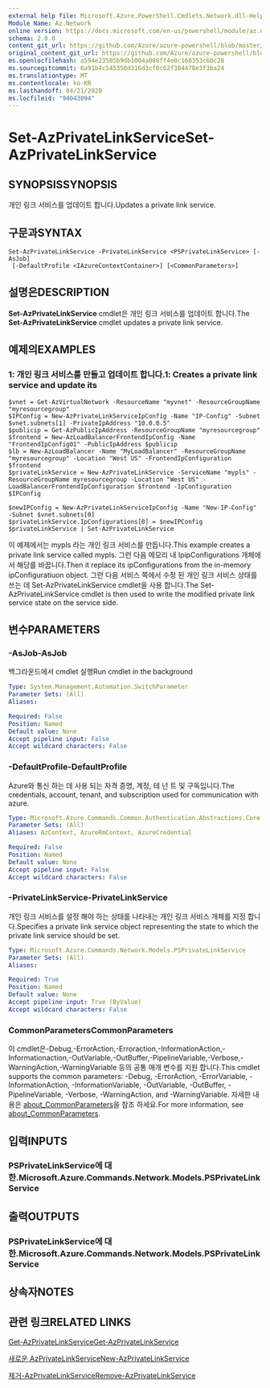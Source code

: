 ```yaml
---
external help file: Microsoft.Azure.PowerShell.Cmdlets.Network.dll-Help.xml
Module Name: Az.Network
online version: https://docs.microsoft.com/en-us/powershell/module/az.network/set-azprivatelinkservice
schema: 2.0.0
content_git_url: https://github.com/Azure/azure-powershell/blob/master/src/Network/Network/help/Set-AzPrivateLinkService.md
original_content_git_url: https://github.com/Azure/azure-powershell/blob/master/src/Network/Network/help/Set-AzPrivateLinkService.md
ms.openlocfilehash: a594e23505b9db1004a086ff4e0c168353c6bc28
ms.sourcegitcommit: 6a91b4c545350d316d3cf8c62f384478e3f3ba24
ms.translationtype: MT
ms.contentlocale: ko-KR
ms.lasthandoff: 04/21/2020
ms.locfileid: "94043094"
---
```

# <span data-ttu-id="ec38c-101">Set-AzPrivateLinkService</span><span class="sxs-lookup"><span data-stu-id="ec38c-101">Set-AzPrivateLinkService</span></span>

## <span data-ttu-id="ec38c-102">SYNOPSIS</span><span class="sxs-lookup"><span data-stu-id="ec38c-102">SYNOPSIS</span></span>
<span data-ttu-id="ec38c-103">개인 링크 서비스를 업데이트 합니다.</span><span class="sxs-lookup"><span data-stu-id="ec38c-103">Updates a private link service.</span></span>

## <span data-ttu-id="ec38c-104">구문과</span><span class="sxs-lookup"><span data-stu-id="ec38c-104">SYNTAX</span></span>

```
Set-AzPrivateLinkService -PrivateLinkService <PSPrivateLinkService> [-AsJob]
 [-DefaultProfile <IAzureContextContainer>] [<CommonParameters>]
```

## <span data-ttu-id="ec38c-105">설명은</span><span class="sxs-lookup"><span data-stu-id="ec38c-105">DESCRIPTION</span></span>
<span data-ttu-id="ec38c-106">**Set-AzPrivateLinkService** cmdlet은 개인 링크 서비스를 업데이트 합니다.</span><span class="sxs-lookup"><span data-stu-id="ec38c-106">The **Set-AzPrivateLinkService** cmdlet updates a private link service.</span></span>

## <span data-ttu-id="ec38c-107">예제의</span><span class="sxs-lookup"><span data-stu-id="ec38c-107">EXAMPLES</span></span>

### <span data-ttu-id="ec38c-108">1: 개인 링크 서비스를 만들고 업데이트 합니다.</span><span class="sxs-lookup"><span data-stu-id="ec38c-108">1: Creates a private link service and update its</span></span>
```
$vnet = Get-AzVirtualNetwork -ResourceName "myvnet" -ResourceGroupName "myresourcegroup"
$IPConfig = New-AzPrivateLinkServiceIpConfig -Name "IP-Config" -Subnet $vnet.subnets[1] -PrivateIpAddress "10.0.0.5"
$publicip = Get-AzPublicIpAddress -ResourceGroupName "myresourcegroup"
$frontend = New-AzLoadBalancerFrontendIpConfig -Name "FrontendIpConfig01" -PublicIpAddress $publicip
$lb = New-AzLoadBalancer -Name "MyLoadBalancer" -ResourceGroupName "myresourcegroup" -Location "West US" -FrontendIpConfiguration $frontend  
$privateLinkService = New-AzPrivateLinkService -ServiceName "mypls" -ResourceGroupName myresourcegroup -Location "West US" -LoadBalancerFrontendIpConfiguration $frontend -IpConfiguration $IPConfig

$newIPConfig = New-AzPrivateLinkServiceIpConfig -Name "New-IP-Config" -Subnet $vnet.subnets[0] 
$privateLinkService.IpConfigurations[0] = $newIPConfig
$privateLinkService | Set-AzPrivateLinkService
```

<span data-ttu-id="ec38c-109">이 예제에서는 mypls 라는 개인 링크 서비스를 만듭니다.</span><span class="sxs-lookup"><span data-stu-id="ec38c-109">This example creates a private link service called mypls.</span></span> <span data-ttu-id="ec38c-110">그런 다음 메모리 내 IpipConfigurations 개체에서 해당를 바꿉니다.</span><span class="sxs-lookup"><span data-stu-id="ec38c-110">Then it replace its ipConfigurations from the in-memory ipConfiguratiuon object.</span></span> <span data-ttu-id="ec38c-111">그런 다음 서비스 쪽에서 수정 된 개인 링크 서비스 상태를 쓰는 데 Set-AzPrivateLinkService cmdlet을 사용 합니다.</span><span class="sxs-lookup"><span data-stu-id="ec38c-111">The Set-AzPrivateLinkService cmdlet is then used to write the modified private link service state on the service side.</span></span> 

## <span data-ttu-id="ec38c-112">변수</span><span class="sxs-lookup"><span data-stu-id="ec38c-112">PARAMETERS</span></span>

### <span data-ttu-id="ec38c-113">-AsJob</span><span class="sxs-lookup"><span data-stu-id="ec38c-113">-AsJob</span></span>
<span data-ttu-id="ec38c-114">백그라운드에서 cmdlet 실행</span><span class="sxs-lookup"><span data-stu-id="ec38c-114">Run cmdlet in the background</span></span>

```yaml
Type: System.Management.Automation.SwitchParameter
Parameter Sets: (All)
Aliases:

Required: False
Position: Named
Default value: None
Accept pipeline input: False
Accept wildcard characters: False
```

### <span data-ttu-id="ec38c-115">-DefaultProfile</span><span class="sxs-lookup"><span data-stu-id="ec38c-115">-DefaultProfile</span></span>
<span data-ttu-id="ec38c-116">Azure와 통신 하는 데 사용 되는 자격 증명, 계정, 테 넌 트 및 구독입니다.</span><span class="sxs-lookup"><span data-stu-id="ec38c-116">The credentials, account, tenant, and subscription used for communication with azure.</span></span>

```yaml
Type: Microsoft.Azure.Commands.Common.Authentication.Abstractions.Core.IAzureContextContainer
Parameter Sets: (All)
Aliases: AzContext, AzureRmContext, AzureCredential

Required: False
Position: Named
Default value: None
Accept pipeline input: False
Accept wildcard characters: False
```

### <span data-ttu-id="ec38c-117">-PrivateLinkService</span><span class="sxs-lookup"><span data-stu-id="ec38c-117">-PrivateLinkService</span></span>
<span data-ttu-id="ec38c-118">개인 링크 서비스를 설정 해야 하는 상태를 나타내는 개인 링크 서비스 개체를 지정 합니다.</span><span class="sxs-lookup"><span data-stu-id="ec38c-118">Specifies a private link service object representing the state to which the private link service should be set.</span></span>

```yaml
Type: Microsoft.Azure.Commands.Network.Models.PSPrivateLinkService
Parameter Sets: (All)
Aliases:

Required: True
Position: Named
Default value: None
Accept pipeline input: True (ByValue)
Accept wildcard characters: False
```

### <span data-ttu-id="ec38c-119">CommonParameters</span><span class="sxs-lookup"><span data-stu-id="ec38c-119">CommonParameters</span></span>
<span data-ttu-id="ec38c-120">이 cmdlet은-Debug,-ErrorAction,-Erroraction,-InformationAction,-Informationaction,-OutVariable,-OutBuffer,-PipelineVariable,-Verbose,-WarningAction,-WarningVariable 등의 공통 매개 변수를 지원 합니다.</span><span class="sxs-lookup"><span data-stu-id="ec38c-120">This cmdlet supports the common parameters: -Debug, -ErrorAction, -ErrorVariable, -InformationAction, -InformationVariable, -OutVariable, -OutBuffer, -PipelineVariable, -Verbose, -WarningAction, and -WarningVariable.</span></span> <span data-ttu-id="ec38c-121">자세한 내용은 [about_CommonParameters](http://go.microsoft.com/fwlink/?LinkID=113216)을 참조 하세요.</span><span class="sxs-lookup"><span data-stu-id="ec38c-121">For more information, see [about_CommonParameters](http://go.microsoft.com/fwlink/?LinkID=113216).</span></span>

## <span data-ttu-id="ec38c-122">입력</span><span class="sxs-lookup"><span data-stu-id="ec38c-122">INPUTS</span></span>

### <span data-ttu-id="ec38c-123">PSPrivateLinkService에 대 한.</span><span class="sxs-lookup"><span data-stu-id="ec38c-123">Microsoft.Azure.Commands.Network.Models.PSPrivateLinkService</span></span>

## <span data-ttu-id="ec38c-124">출력</span><span class="sxs-lookup"><span data-stu-id="ec38c-124">OUTPUTS</span></span>

### <span data-ttu-id="ec38c-125">PSPrivateLinkService에 대 한.</span><span class="sxs-lookup"><span data-stu-id="ec38c-125">Microsoft.Azure.Commands.Network.Models.PSPrivateLinkService</span></span>

## <span data-ttu-id="ec38c-126">상속자</span><span class="sxs-lookup"><span data-stu-id="ec38c-126">NOTES</span></span>

## <span data-ttu-id="ec38c-127">관련 링크</span><span class="sxs-lookup"><span data-stu-id="ec38c-127">RELATED LINKS</span></span>

[<span data-ttu-id="ec38c-128">Get-AzPrivateLinkService</span><span class="sxs-lookup"><span data-stu-id="ec38c-128">Get-AzPrivateLinkService</span></span>](./Get-AzPrivateLinkService.md)

[<span data-ttu-id="ec38c-129">새로운 AzPrivateLinkService</span><span class="sxs-lookup"><span data-stu-id="ec38c-129">New-AzPrivateLinkService</span></span>](./New-AzPrivateLinkService.md)

[<span data-ttu-id="ec38c-130">제거-AzPrivateLinkService</span><span class="sxs-lookup"><span data-stu-id="ec38c-130">Remove-AzPrivateLinkService</span></span>](./Remove-AzPrivateLinkService.md)



